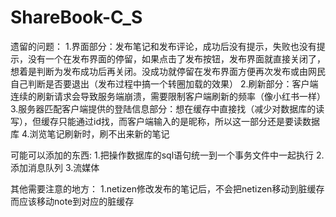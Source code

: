 # ShareBook-C_S
遗留的问题：
1.界面部分：发布笔记和发布评论，成功后没有提示，失败也没有提示，没有一个在发布界面的停留，如果点击了发布按钮，发布界面就直接关闭了，想着是判断为发布成功后再关闭。没成功就停留在发布界面方便再次发布或由网民自己判断是否要退出（发布过程中搞一个转圈加载的效果）
2.刷新部分：客户端连续的刷新请求会导致服务端崩溃，需要限制客户端刷新的频率（像小红书一样）
3.服务器匹配客户端提供的登陆信息部分：想在缓存中直接找（减少对数据库的读写），但缓存只能通过id找，而客户端输入的是昵称，所以这一部分还是要读数据库
4.浏览笔记刷新时，刷不出来新的笔记


可能可以添加的东西:
1.把操作数据库的sql语句统一到一个事务文件中一起执行
2.添加消息队列
3.流媒体


其他需要注意的地方：
1.netizen修改发布的笔记后，不会把netizen移动到脏缓存而应该移动note到对应的脏缓存

